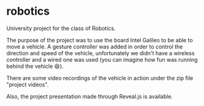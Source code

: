 # robotics
University project for the class of Robotics. 

The purpose of the project was to use the board Intel Galileo to be able to move a vehicle. A gesture controller was added in order to control the direction and speed of the vehicle, unfortunately we didn't have a wireless controller and a wired one was used (you can imagine how fun was running behind the vehicle 😄). 

There are some video recordings of the vehicle in action under the zip file "project videos".

Also, the project presentation made through Reveal.js is available.
